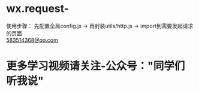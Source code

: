 # wx.request-
使用步骤：
先配置全局config.js -> 再封装utils/http.js -> import到需要发起请求的页面<br />
583514368@qq.com<br />
# 更多学习视频请关注-公众号："同学们听我说"
